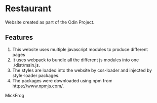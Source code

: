 # Restaurant

Website created as part of the Odin Project.

## Features

1. This website uses multiple javascript modules to produce different pages
2. It uses webpack to bundle all the different js modules into one ./dist/main.js.
3. The styles are loaded into the website by css-loader and injected by style-loader packages.
4. The packages were downloaded using npm from https://www.npmjs.com/.

MickFrog
